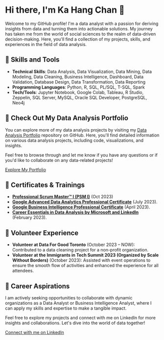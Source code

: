 # Hi there, I'm Ka Hang Chan 👋

Welcome to my GitHub profile! I'm a data analyst with a passion for deriving insights from data and turning them into actionable solutions. My journey has taken me from the world of social sciences to the realm of data-driven decision-making. Here, you'll find a collection of my projects, skills, and experiences in the field of data analysis.

## 🚀 Skills and Tools

- **Technical Skills**: Data Analysis, Data Visualization, Data Mining, Data Modeling, Data Cleaning, Business Intelligence, Dashboard, Data Validation, Database Design, Data Transformation, Data Reporting
- **Programming Languages**: Python, R, SQL, PL/SQL, T-SQL, Spark
- **Tech/Tools**: Jupyter Notebook, Google Colab, Tableau, R Studio, Zeppelin, SQL Server, MySQL, Oracle SQL Developer, PostgreSQL, Neo4j

## 📂 Check Out My Data Analysis Portfolio

You can explore more of my data analysis projects by visiting my [Data Analysis Portfolio](https://github.com/KaHang722/Data_Analysis_Portfolio) repository on GitHub. Here, you'll find detailed information on various data analysis projects, including code, visualizations, and insights.

Feel free to browse through and let me know if you have any questions or if you'd like to collaborate on any data-related projects!

[Explore My Portfolio](https://github.com/KaHang722/Data_Analysis_Portfolio)

## 📜 Certificates & Trainings

- **[Professional Scrum Master™ I (PSM I)](https://www.credly.com/badges/d7ce2a82-ed90-45ff-b53d-adbff1801c9d/linked_in_profile)** (Oct 2023)
- **[Google Advanced Data Analytics Professional Certificate](https://www.coursera.org/account/accomplishments/specialization/certificate/3DZ2LF7ZNBPV)** (July 2023).
- **[Google Business Intelligence Professional Certificate](https://www.coursera.org/account/accomplishments/specialization/certificate/5Z45XPPF8UPT)** (April 2023).
- **[Career Essentials in Data Analysis by Microsoft and LinkedIn](https://www.linkedin.com/learning/certificates/3db62b1c4f497d46868fc08d7eb149ea39d6a93643bfc30cb0675c336721ca59?u=2218586)** (February 2023).

## 🌱 Volunteer Experience

- **Volunteer at Data For Good Toronto** (October 2023 – NOW): Contributed to a data cleaning project for a non-profit organization.
- **Volunteer at the Immigrants in Tech Summit 2023 (Organized by Scale Without Borders)** (October 2023): Assisted with event operations to ensure the smooth flow of activities and enhanced the experience for all attendees.

## 🚀 Career Aspirations

I am actively seeking opportunities to collaborate with dynamic organizations as a Data Analyst or Business Intelligence Analyst, where I can apply my skills and expertise to make a tangible impact.

Feel free to explore my projects and connect with me on LinkedIn for more insights and collaborations. Let's dive into the world of data together!

[Connect with me on LinkedIn](https://www.linkedin.com/in/ka-hang-chan/)
